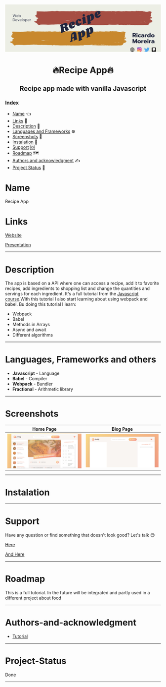 [![Social banner for mugas](./assets/recipe_app_banner.png)](http://ricardomoreira.io/)

<h1 align="center"> 🔥Recipe App🔥</h1>

<h2 align="center">Recipe app made with vanilla Javascript </h2>

### Index

* [Name](#Name) 👈
* [Links](#Links) 🔗
* [Description](#Description) 📖
* [Languages and Frameworks](####Languages-and-Frameworks) ⚙️
* [Screenshots](#Screenshots) 📱
* [Instalation](#Instalation) 🧩
* [Support](#Support) 🆘
* [Roadmap](#Roadmap) 🗺️
* [Authors and acknowledgment](####Authors-and-acknowledgment) ✍️
* [Project Status](#Project-Status) 📜

# Name

Recipe App

# Links

[Website](https://frosty-gates-971964.netlify.app/)

[Presentation](https://www.ricardomoreira.io/projects/2020-06-02-recipe-app)
___

# Description

The app is based on a API where one can access a recipe, add it to favorite recipes, add ingredients to shopping list and change the quantities and servings for each ingredient.
It's a full tutorial from the [Javascript course](https://www.udemy.com/course/the-complete-javascript-course/).With this tutorial I also start learning about using webpack and babel.
Bu doing this tutorial I learn:

* Webpack
* Babel
* Methods in Arrays
* Async and await
* Different algorithms

___

# Languages, Frameworks and others

* **Javascript** - Language
* **Babel** - Compiler
* **Webpack** - Bundler
* **Fractional** - Arithmetic library

____

# Screenshots

Home Page         |  Blog Page
:-------------------------:|:-------------------------:
![](./assets/screenshot.png)  |  ![](./assets/screenshot1.png)

____

# Instalation

___

# Support

Have any question or find something that doesn't look good? Let's talk 😊

[Here](https://github.com/mugas)

[And Here](https://www.ricardomoreira.io/about)

____

# Roadmap

This is a full tutorial. In the future will be integrated and partly used in a different project about food

____

# Authors-and-acknowledgment

* [Tutorial](https://www.udemy.com/course/the-complete-javascript-course/)

____

# Project-Status  

Done

____

